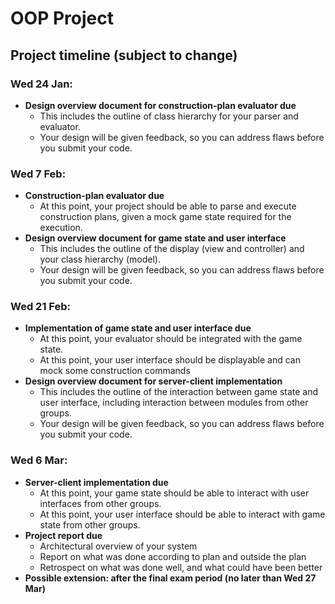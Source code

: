 # OOP Project
## Project timeline (subject to change)
### Wed 24 Jan:
- **Design overview document for construction-plan evaluator due**
  - This includes the outline of class hierarchy for your parser and evaluator.
  - Your design will be given feedback, so you can address flaws before you submit your code.
### Wed 7 Feb:
- **Construction-plan evaluator due**
  - At this point, your project should be able to parse and execute construction plans, given a mock game state required for the execution.
- **Design overview document for game state and user interface**
  - This includes the outline of the display (view and controller) and your class hierarchy (model).
  - Your design will be given feedback, so you can address flaws before you submit your code.
### Wed 21 Feb:
- **Implementation of game state and user interface due**
  - At this point, your evaluator should be integrated with the game state.
  - At this point, your user interface should be displayable and can mock some construction commands
- **Design overview document for server-client implementation**
  - This includes the outline of the interaction between game state and user interface, including interaction between modules from other groups.
  - Your design will be given feedback, so you can address flaws before you submit your code.
### Wed 6 Mar:
- **Server-client implementation due**
  - At this point, your game state should be able to interact with user interfaces from other groups.
  - At this point, your user interface should be able to interact with game state from other groups.
- **Project report due**
  - Architectural overview of your system
  - Report on what was done according to plan and outside the plan
  - Retrospect on what was done well, and what could have been better
- **Possible extension: after the final exam period (no later than Wed 27 Mar)**
